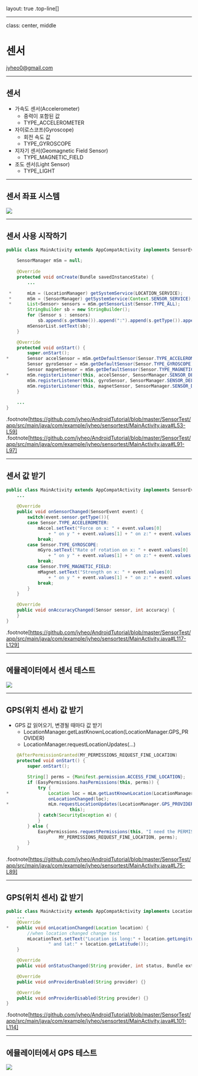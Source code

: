 layout: true
.top-line[]

---
class: center, middle
# 센서

jyheo0@gmail.com

---
## 센서
* 가속도 센서(Accelerometer)
	- 중력이 포함된 값
	- TYPE_ACCELEROMETER
* 자이로스코프(Gyroscope)
	- 회전 속도 값
	- TYPE_GYROSCOPE
* 지자기 센서(Geomagnetic Field Sensor)
	- TYPE_MAGNETIC_FIELD
* 조도 센서(Light Sensor)
	- TYPE_LIGHT

---
## 센서 좌표 시스템

![](images/sensor.png)

---
## 센서 사용 시작하기

```java
public class MainActivity extends AppCompatActivity implements SensorEventListener {

	SensorManager mSm = null;
	
	@Override
    protected void onCreate(Bundle savedInstanceState) {
		...

 *      mLm = (LocationManager) getSystemService(LOCATION_SERVICE);
 *      mSm = (SensorManager) getSystemService(Context.SENSOR_SERVICE);
 *      List<Sensor> sensors = mSm.getSensorList(Sensor.TYPE_ALL);
        StringBuilder sb = new StringBuilder();
        for (Sensor s : sensors)
            sb.append(s.getName()).append(":").append(s.getType()).append("\n");
        mSensorList.setText(sb);
    }

	@Override
	protected void onStart() {
		super.onStart();		
*		Sensor accelSensor = mSm.getDefaultSensor(Sensor.TYPE_ACCELEROMETER);
		Sensor gyroSensor = mSm.getDefaultSensor(Sensor.TYPE_GYROSCOPE);
		Sensor magnetSensor = mSm.getDefaultSensor(Sensor.TYPE_MAGNETIC_FIELD);		
*		mSm.registerListener(this, accelSensor, SensorManager.SENSOR_DELAY_NORMAL);
		mSm.registerListener(this, gyroSensor, SensorManager.SENSOR_DELAY_NORMAL);
		mSm.registerListener(this, magnetSensor, SensorManager.SENSOR_DELAY_NORMAL);
	}
	
	...
}
```

.footnote[https://github.com/jyheo/AndroidTutorial/blob/master/SensorTest/app/src/main/java/com/example/jyheo/sensortest/MainActivity.java#L53-L59]
.footnote[https://github.com/jyheo/AndroidTutorial/blob/master/SensorTest/app/src/main/java/com/example/jyheo/sensortest/MainActivity.java#L91-L97]

---
## 센서 값 받기

```java
public class MainActivity extends AppCompatActivity implements SensorEventListener {
	...
	
	@Override
    public void onSensorChanged(SensorEvent event) {
        switch(event.sensor.getType()){
        case Sensor.TYPE_ACCELEROMETER:
            mAccel.setText("Force on x: " + event.values[0]
				+ " on y " + event.values[1] + " on z:" + event.values[2]);
            break;
        case Sensor.TYPE_GYROSCOPE:
            mGyro.setText("Rate of rotation on x: " + event.values[0] 
				+ " on y " + event.values[1] + " on z:" + event.values[2]);
            break;
        case Sensor.TYPE_MAGNETIC_FIELD:
            mMagnet.setText("Strength on x: " + event.values[0] 
				+ " on y " + event.values[1] + " on z:" + event.values[2]);
            break;
        }
    }

    @Override
    public void onAccuracyChanged(Sensor sensor, int accuracy) {
    }
}
```

.footnote[https://github.com/jyheo/AndroidTutorial/blob/master/SensorTest/app/src/main/java/com/example/jyheo/sensortest/MainActivity.java#L117-L129]

---
## 에뮬레이터에서 센서 테스트

![](images/virtualsensor.png)

---
## GPS(위치 센서) 값 받기
* GPS 값 읽어오기, 변경될 때마다 값 받기
	- LocationManager.getLastKnownLocation(LocationManager.GPS_PROVIDER)
	- LocationManager.requestLocationUpdates(...)

```java
    @AfterPermissionGranted(MY_PERMISSIONS_REQUEST_FINE_LOCATION)
    protected void onStart() {
        super.onStart();

        String[] perms = {Manifest.permission.ACCESS_FINE_LOCATION};
        if (EasyPermissions.hasPermissions(this, perms)) {
            try {
*               Location loc = mLm.getLastKnownLocation(LocationManager.GPS_PROVIDER);
                onLocationChanged(loc);
*               mLm.requestLocationUpdates(LocationManager.GPS_PROVIDER, MIN_TIME, MIN_DIST,
                        this);
            } catch(SecurityException e) { 
            }
        } else {
            EasyPermissions.requestPermissions(this, "I need the PERMISSION!",
                    MY_PERMISSIONS_REQUEST_FINE_LOCATION, perms);
        }
	}
```

.footnote[https://github.com/jyheo/AndroidTutorial/blob/master/SensorTest/app/src/main/java/com/example/jyheo/sensortest/MainActivity.java#L75-L89]

---
## GPS(위치 센서) 값 받기

```java
public class MainActivity extends AppCompatActivity implements LocationListener {
	...
	@Override
*   public void onLocationChanged(Location location) {
        //when location changed change text
        mLocationText.setText("Location is long:" + location.getLongitude() +
                " and lat:" + location.getLatitude());
    }

    @Override
    public void onStatusChanged(String provider, int status, Bundle extras) {}

    @Override
    public void onProviderEnabled(String provider) {}

    @Override
    public void onProviderDisabled(String provider) {}
}
```

.footnote[https://github.com/jyheo/AndroidTutorial/blob/master/SensorTest/app/src/main/java/com/example/jyheo/sensortest/MainActivity.java#L101-L114]

---
## 에뮬레이터에서 GPS 테스트

![](images/locationsensor.png)
